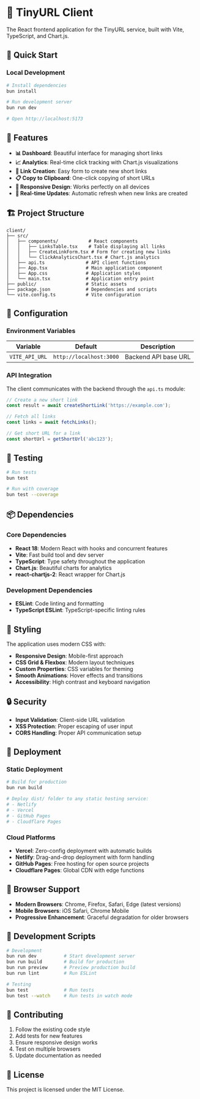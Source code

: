 # 🔗 TinyURL Client

The React frontend application for the TinyURL service, built with Vite, TypeScript, and Chart.js.

## 🚀 Quick Start

### Local Development

```bash
# Install dependencies
bun install

# Run development server
bun run dev

# Open http://localhost:5173
```

## 🎨 Features

- **📊 Dashboard**: Beautiful interface for managing short links
- **📈 Analytics**: Real-time click tracking with Chart.js visualizations
- **🔗 Link Creation**: Easy form to create new short links
- **📋 Copy to Clipboard**: One-click copying of short URLs
- **📱 Responsive Design**: Works perfectly on all devices
- **🔄 Real-time Updates**: Automatic refresh when new links are created

## 🏗️ Project Structure

```
client/
├── src/
│   ├── components/           # React components
│   │   ├── LinksTable.tsx    # Table displaying all links
│   │   ├── CreateLinkForm.tsx # Form for creating new links
│   │   └── ClickAnalyticsChart.tsx # Chart.js analytics
│   ├── api.ts               # API client functions
│   ├── App.tsx              # Main application component
│   ├── App.css              # Application styles
│   └── main.tsx             # Application entry point
├── public/                  # Static assets
├── package.json             # Dependencies and scripts
└── vite.config.ts           # Vite configuration
```

## 🔧 Configuration

### Environment Variables

| Variable | Default | Description |
|----------|---------|-------------|
| `VITE_API_URL` | `http://localhost:3000` | Backend API base URL |

### API Integration

The client communicates with the backend through the `api.ts` module:

```typescript
// Create a new short link
const result = await createShortLink('https://example.com');

// Fetch all links
const links = await fetchLinks();

// Get short URL for a link
const shortUrl = getShortUrl('abc123');
```

## 🧪 Testing

```bash
# Run tests
bun test

# Run with coverage
bun test --coverage
```

## 📦 Dependencies

### Core Dependencies

- **React 18**: Modern React with hooks and concurrent features
- **Vite**: Fast build tool and dev server
- **TypeScript**: Type safety throughout the application
- **Chart.js**: Beautiful charts for analytics
- **react-chartjs-2**: React wrapper for Chart.js

### Development Dependencies

- **ESLint**: Code linting and formatting
- **TypeScript ESLint**: TypeScript-specific linting rules

## 🎨 Styling

The application uses modern CSS with:

- **Responsive Design**: Mobile-first approach
- **CSS Grid & Flexbox**: Modern layout techniques
- **Custom Properties**: CSS variables for theming
- **Smooth Animations**: Hover effects and transitions
- **Accessibility**: High contrast and keyboard navigation

## 🔒 Security

- **Input Validation**: Client-side URL validation
- **XSS Protection**: Proper escaping of user input
- **CORS Handling**: Proper API communication setup

## 🚀 Deployment

### Static Deployment

```bash
# Build for production
bun run build

# Deploy dist/ folder to any static hosting service:
# - Netlify
# - Vercel
# - GitHub Pages
# - Cloudflare Pages
```

### Cloud Platforms

- **Vercel**: Zero-config deployment with automatic builds
- **Netlify**: Drag-and-drop deployment with form handling
- **GitHub Pages**: Free hosting for open source projects
- **Cloudflare Pages**: Global CDN with edge functions

## 📱 Browser Support

- **Modern Browsers**: Chrome, Firefox, Safari, Edge (latest versions)
- **Mobile Browsers**: iOS Safari, Chrome Mobile
- **Progressive Enhancement**: Graceful degradation for older browsers

## 🔧 Development Scripts

```bash
# Development
bun run dev          # Start development server
bun run build        # Build for production
bun run preview      # Preview production build
bun run lint         # Run ESLint

# Testing
bun test             # Run tests
bun test --watch     # Run tests in watch mode
```

## 🤝 Contributing

1. Follow the existing code style
2. Add tests for new features
3. Ensure responsive design works
4. Test on multiple browsers
5. Update documentation as needed

## 📄 License

This project is licensed under the MIT License.
